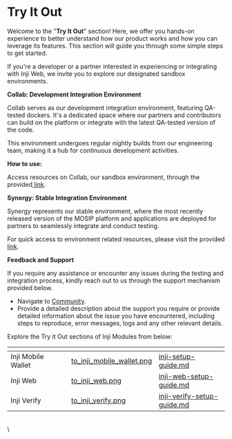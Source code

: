 # Try It Out

Welcome to the "**Try It Out**" section! Here, we offer you hands-on experience to better understand how our product works and how you can leverage its features. This section will guide you through some simple steps to get started.

If you're a developer or a partner interested in experiencing or integrating with Inji Web, we invite you to explore our designated sandbox environments.

**Collab: Development Integration Environment**

Collab serves as our development integration environment, featuring QA-tested dockers. It's a dedicated space where our partners and contributors can build on the platform or integrate with the latest QA-tested version of the code.

This environment undergoes regular nightly builds from our engineering team, making it a hub for continuous development activities.&#x20;

**How to use:**

Access resources on Collab, our sandbox environment, through the provided[ link](https://collab.mosip.net/).

**Synergy: Stable Integration Environment**

Synergy represents our stable environment, where the most recently released version of the MOSIP platform and applications are deployed for partners to seamlessly integrate and conduct testing.

For quick access to environment related resources, please visit the provided[ link](https://synergy.mosip.net/).

**Feedback and Support**

If you require any assistance or encounter any issues during the testing and integration process, kindly reach out to us through the support mechanism provided below.

* Navigate to [Community](http://community.mosip.io/).
* Provide a detailed description about the support you require or provide detailed information about the issue you have encountered, including steps to reproduce, error messages, logs and any other relevant details.

Explore the Try it Out sections of Inji Modules from below:

<table data-view="cards"><thead><tr><th></th><th></th><th></th><th data-hidden data-card-cover data-type="files"></th><th data-hidden data-card-target data-type="content-ref"></th></tr></thead><tbody><tr><td>Inji Mobile Wallet</td><td></td><td></td><td><a href="../.gitbook/assets/to_inji_mobile_wallet.png">to_inji_mobile_wallet.png</a></td><td><a href="../sandbox-details/inji-setup-guide.md">inji-setup-guide.md</a></td></tr><tr><td>Inji Web</td><td></td><td></td><td><a href="../.gitbook/assets/to_inji_web.png">to_inji_web.png</a></td><td><a href="../inji-web/try-it-out/inji-web-setup-guide.md">inji-web-setup-guide.md</a></td></tr><tr><td>Inji Verify</td><td></td><td></td><td><a href="../.gitbook/assets/to_inji_verify.png">to_inji_verify.png</a></td><td><a href="../inji-verify/releases-1/inji-verify-setup-guide.md">inji-verify-setup-guide.md</a></td></tr></tbody></table>

\
\
